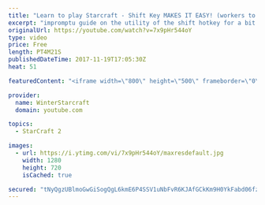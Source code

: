 ```yaml
---
title: "Learn to play Starcraft - Shift Key MAKES IT EASY! (workers to gas, waypoints, ctrl grps, moving)"
excerpt: "impromptu guide on the utility of the shift hotkey for a bit of everything"
originalUrl: https://youtube.com/watch?v=7x9pHr544oY
type: video
price: Free
length: PT4M21S
publishedDateTime: 2017-11-19T17:05:30Z
heat: 51

featuredContent: "<iframe width=\"800\" height=\"500\" frameborder=\"0\" src=\"https://www.youtube.com/embed/7x9pHr544oY\" allow=\"accelerometer; autoplay; encrypted-media; gyroscope; picture-in-picture\" allowfullscreen></iframe>"

provider:
  name: WinterStarcraft
  domain: youtube.com

topics:
  - StarCraft 2

images:
  - url: https://i.ytimg.com/vi/7x9pHr544oY/maxresdefault.jpg
    width: 1280
    height: 720
    isCached: true

secured: "tNyQgzUBlmoGwGiSogQgL6kmE6P4SSV1uNbFvR6KJAfGCkKm9H0YkFabd06fzH0LqFLY9wGS+l/ZHpTP5ZsJG8/mGVp047NFOKayqFDW/Iec5DrJswJ7Zz/rgGZxmlR2GhN/tcdTsQ6+JVu2G8iSWW29HPcWgXdi2bmzcklyzMm7/9d61m2bqLbv+06rlA6yMu0mq69Y6q1T47JexucpwaEssID92FJScpaMcVwPSL6UQisD9oShp8x5XP9kN1g37PYgxDrqlY++EIy1wAGTWvXqZ4dDII34Uh95LonMUV8DXHG/tFSFSNrlTPdDZn7/W8I3mmvcrJmatzDdIwf+yzjkCyB+/UcCWEI0rDDwBR/he0AAVJtOkE/Xlgc/LBaSizOs8G0NhhIAWmhoCDwdlcEc3k9ol0h2G5mNYVv/F04=;j9f0TXc+Mi6DIRJN3nsClA=="
---
```


